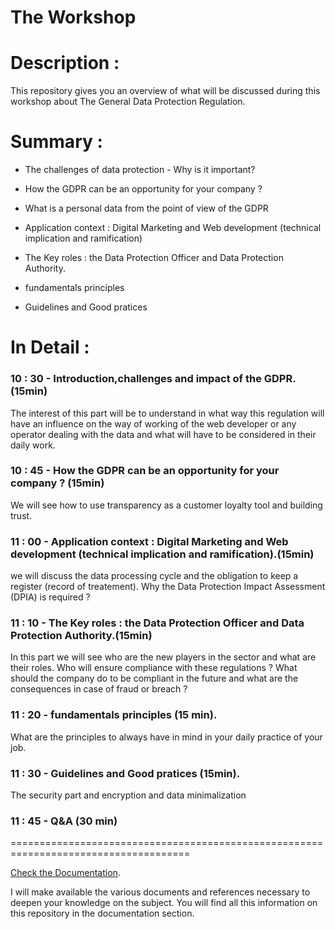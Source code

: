 # The Workshop

# Description : 

This repository gives you an overview of what will be discussed during this workshop about The General Data Protection Regulation.

# Summary : 

* The challenges of data protection - Why is it important?

* How the GDPR can be an opportunity for your company ?

* What is a personal data from the point of view of the GDPR

* Application context : Digital Marketing and Web development (technical implication and ramification)

* The Key roles : the Data Protection Officer and Data Protection Authority.

* fundamentals principles

* Guidelines and Good pratices

# In Detail : 

### 10 : 30 - Introduction,challenges and impact of the GDPR. (15min)

  The interest of this part will be to understand in what way this regulation will have an influence on the way of working of   the web developer or any operator dealing with the data and what will have to be considered in their daily work.

###  10 : 45 - How the GDPR can be an opportunity for your company ? (15min)

  We will see how to use transparency as a customer loyalty tool and building trust.

### 11 : 00 - Application context : Digital Marketing and Web development (technical implication and ramification).(15min)

  we will discuss the data processing cycle and the obligation to keep a register (record of treatement).
  Why the Data Protection Impact Assessment (DPIA) is required ?  

### 11 : 10 - The Key roles : the Data Protection Officer and Data Protection Authority.(15min)

  In this part we will see who are the new players in the sector and what are their roles. Who will ensure compliance with     these regulations ? What should the company do to be compliant in the future and what are the consequences in case of fraud   or breach ?

### 11 : 20 - fundamentals principles (15 min). 

  What are the principles to always have in mind in your daily practice of your job. 

### 11 : 30 - Guidelines and Good pratices (15min). 

  The security part and encryption and data minimalization 

### 11 : 45 - Q&A (30 min) 

=====================================================================================

[Check the Documentation](./Documentation/readme.md).

I will make available the various documents and references necessary to deepen your knowledge on the subject.
You will find all this information on this repository in the documentation section.





